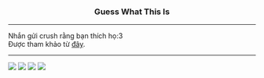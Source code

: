 <div align="center">
    <p>
        <h3> <strong> Guess What This Is </strong> </h3>
    </p>
</div>

<hr>

<p align="left">
    Nhắn gửi crush rằng bạn thích họ:3 </br>
    Được tham khảo từ <a href="https://github.com/ngoctienTNT/WomenDay">đây</a>. </br>
</p>

<hr>

<p align="left">
    <img src="https://img.shields.io/github/last-commit/caodoc/CIANS?style=for-the-badge">
    <img src="https://img.shields.io/github/commit-activity/m/caodoc/CIANS?style=for-the-badge">
    <img src="https://img.shields.io/github/stars/caodoc/CIANS?style=for-the-badge">
    <img src="https://img.shields.io/github/repo-size/caodoc/CIANS?style=for-the-badge">
</p>